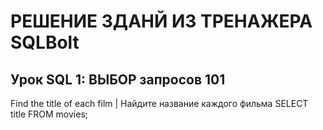 # РЕШЕНИЕ ЗДАНЙ ИЗ ТРЕНАЖЕРА SQLBolt
## Урок SQL 1: ВЫБОР запросов 101
Find the title of each film | Найдите название каждого фильма
SELECT title FROM movies;

